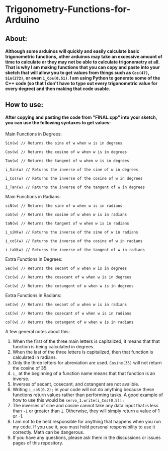 # Trigonometry-Functions-for-Arduino

## About:
#### Although some arduinos will quickly and easily calculate basic trigonometric functions, other arduinos may take an excessive amount of time to calculate or they may not be able to calculate trigonometry at all.  That is why I am making functions that you can copy and paste into your sketch that will allow you to get values from things such as `Cos(47)`, `Sin(272)`, or even `i_Cos(0.51)`.  I am using Python to generate some of the C++ code (so that I don't have to type out every trigonometric value for every degree) and then making that code usable.

## How to use:
#### After copying and pasting the code from "FINAL.cpp" into your sketch, you can use the following syntaxes to get values:

Main Functions in Degrees:

`Sin(w) // Returns the sine of w when w is in degrees`

`Cos(w) // Returns the cosine of w when w is in degrees`

`Tan(w) // Returns the tangent of w when w is in degrees`

`i_Sin(w) // Returns the inverse of the sine of w in degrees`

`i_Cos(w) // Returns the inverse of the cosine of w in degrees`

`i_Tan(w) // Returns the inverse of the tangent of w in degrees`

Main Functions in Radians:

`siN(w) // Returns the sine of w when w is in radians`

`coS(w) // Returns the cosine of w when w is in radians`

`taN(w) // Returns the tangent of w when w is in radians`

`i_siN(w) // Returns the inverse of the sine of w in radians`

`i_coS(w) // Returns the inverse of the cosine of w in radians`

`i_taN(w) // Returns the inverse of the tangent of w in radians`

Extra Functions in Degrees:

`Sec(w) // Returns the secant of w when w is in degrees`

`Csc(w) // Returns the cosecant of w when w is in degrees`

`Cot(w) // Returns the cotangent of w when w is in degrees`

Extra Functions in Radians:

`seC(w) // Returns the secant of w when w is in radians`

`csC(w) // Returns the cosecant of w when w is in radians`

`coT(w) // Returns the cotangent of w when w is in radians`



A few general notes about this:
1)  When the first of the three main letters is capitalized, it means that that function is being calculated in degrees.
2)  When the last of the three letters is capitalized, then that function is calculated in radians.
3)  Only the three letters for abreviation are used.  `Cosine(35)` will not return the cosine of 35.
4)  `i_` at the beginning of a function name means that that function is an inverse.
5)  Inverses of secant, cosecant, and cotangent are not avalible.
6)  Writing `i_coS(0.2);` in your code will not do anything because these functions return values rather than performing tasks.  A good example of how to use this would be `servo_1.write(i_Cos(0.5));`
7)  The inverses of sine and cosine cannot take any data input that is less than `-1` or greater than `1`.  Otherwise, they will simply return a value of 1 or -1.
8)  I am not to be held responsible for anything that happens when you run my code.  If you use it, you must hold personal responsibility to use it correctly.  Math can be dangerous.
9)  If you have any questions, please ask them in the discussions or issues pages of this repository.
